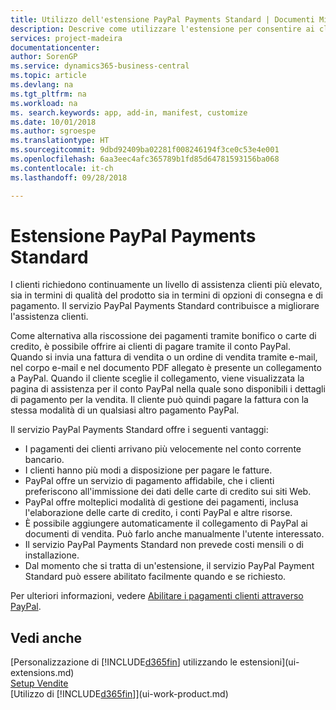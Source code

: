```yaml
---
title: Utilizzo dell'estensione PayPal Payments Standard | Documenti Microsoft
description: Descrive come utilizzare l'estensione per consentire ai clienti di eseguire pagamenti con PayPal.
services: project-madeira
documentationcenter: 
author: SorenGP
ms.service: dynamics365-business-central
ms.topic: article
ms.devlang: na
ms.tgt_pltfrm: na
ms.workload: na
ms. search.keywords: app, add-in, manifest, customize
ms.date: 10/01/2018
ms.author: sgroespe
ms.translationtype: HT
ms.sourcegitcommit: 9dbd92409ba02281f008246194f3ce0c53e4e001
ms.openlocfilehash: 6aa3eec4afc365789b1fd85d64781593156ba068
ms.contentlocale: it-ch
ms.lasthandoff: 09/28/2018

---
```

# <a name="the-paypal-payments-standard-extension"></a>Estensione PayPal Payments Standard
I clienti richiedono continuamente un livello di assistenza clienti più elevato, sia in termini di qualità del prodotto sia in termini di opzioni di consegna e di pagamento. Il servizio PayPal Payments Standard contribuisce a migliorare l'assistenza clienti.

Come alternativa alla riscossione dei pagamenti tramite bonifico o carte di credito, è possibile offrire ai clienti di pagare tramite il conto PayPal. Quando si invia una fattura di vendita o un ordine di vendita tramite e-mail, nel corpo e-mail e nel documento PDF allegato è presente un collegamento a PayPal. Quando il cliente sceglie il collegamento, viene visualizzata la pagina di assistenza per il conto PayPal nella quale sono disponibili i dettagli di pagamento per la vendita. Il cliente può quindi pagare la fattura con la stessa modalità di un qualsiasi altro pagamento PayPal.

Il servizio PayPal Payments Standard offre i seguenti vantaggi:

* I pagamenti dei clienti arrivano più velocemente nel conto corrente bancario.
* I clienti hanno più modi a disposizione per pagare le fatture.
* PayPal offre un servizio di pagamento affidabile, che i clienti preferiscono all'immissione dei dati delle carte di credito sui siti Web.
* PayPal offre molteplici modalità di gestione dei pagamenti, inclusa l'elaborazione delle carte di credito, i conti PayPal e altre risorse.
* È possibile aggiungere automaticamente il collegamento di PayPal ai documenti di vendita. Può farlo anche manualmente l'utente interessato.
* Il servizio PayPal Payments Standard non prevede costi mensili o di installazione.
* Dal momento che si tratta di un'estensione, il servizio PayPal Payment Standard può essere abilitato facilmente quando e se richiesto.  

Per ulteriori informazioni, vedere [Abilitare i pagamenti clienti attraverso PayPal](sales-how-enable-payment-service-extensions.md).

## <a name="see-also"></a>Vedi anche
[Personalizzazione di [!INCLUDE[d365fin](includes/d365fin_md.md)] utilizzando le estensioni](ui-extensions.md)  
[Setup Vendite](sales-setup-sales.md)  
[Utilizzo di [!INCLUDE[d365fin](includes/d365fin_md.md)]](ui-work-product.md)

